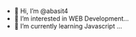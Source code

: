 - 👋 Hi, I’m @abasit4
- 👀 I’m interested in  WEB Development...
- 🌱 I’m currently learning Javascript ...

<!---
abasit4/abasit4 is a ✨ special ✨ repository because its `README.md` (this file) appears on your GitHub profile.
You can click the Preview link to take a look at your changes.
--->
